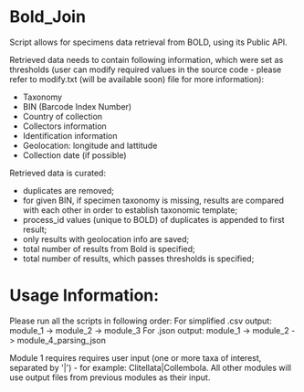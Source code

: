 # Bold_Join

Script allows for specimens data retrieval from BOLD, using its Public API.

Retrieved data needs to contain following information, which were set as thresholds (user can modify required values in the source code - please refer to modify.txt (will be available soon) file for more information): 
- Taxonomy 
- BIN (Barcode Index Number) 
- Country of collection
- Collectors information 
- Identification information
- Geolocation: longitude and lattitude 
- Collection date (if possible)

Retrieved data is curated: 
- duplicates are removed;
- for given BIN, if specimen taxonomy is missing, results are compared with each other in order to establish taxonomic template;
- process_id values (unique to BOLD) of duplicates is appended to first result;
- only results with geolocation info are saved;
- total number of results from Bold is specified;
- total number of results, which passes thresholds is specified;


# Usage Information:
Please run all the scripts in following order: 
  For simplified .csv output: module_1 -> module_2 -> module_3
  For .json output: module_1 -> module_2 -> module_4_parsing_json

Module 1 requires requires user input (one or more taxa of interest, separated by '|') - for example: Clitellata|Collembola.
All other modules will use output files from previous modules as their input. 

